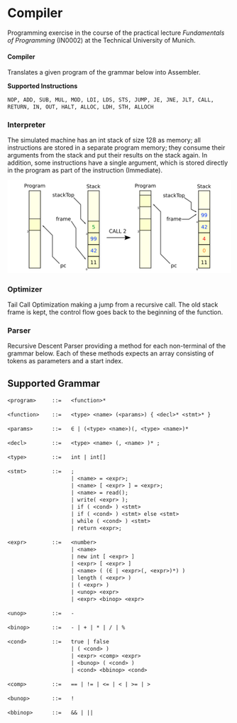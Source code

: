 # Compiler
Programming exercise in the course of the practical lecture _Fundamentals of Programming_ (IN0002) at the Technical University of Munich.

#### Compiler
Translates a given program of the grammar below into Assembler.

**Supported Instructions**
```
NOP, ADD, SUB, MUL, MOD, LDI, LDS, STS, JUMP, JE, JNE, JLT, CALL, RETURN, IN, OUT, HALT, ALLOC, LDH, STH, ALLOCH
```

### Interpreter
The simulated machine has an int stack of size 128 as memory; all instructions are stored in a separate program memory; they consume their arguments from the stack and put their results on the stack again. In addition, some instructions have a single argument, which is stored directly in the program as part of the instruction (Immediate).

![alt text](interpreter.jpg)

### Optimizer
Tail Call Optimization making a jump from a recursive call. The old stack frame is kept, the control flow goes back to the beginning of the function.

### Parser
Recursive Descent Parser providing a method for each non-terminal of the grammar below. Each of these methods expects an array consisting of tokens as parameters and a start index.


## Supported Grammar
```
<program>     ::=   <function>*

<function>    ::=   <type> <name> (<params>) { <decl>* <stmt>* }

<params>      ::=   ∈ | (<type> <name>)(, <type> <name>)*

<decl>        ::=   <type> <name> (, <name> )* ;

<type>        ::=   int | int[]

<stmt>        ::=   ; 
                    | <name> = <expr>; 
                    | <name> [ <expr> ] = <expr>; 
                    | <name> = read(); 
                    | write( <expr> ); 
                    | if ( <cond> ) <stmt> 
                    | if ( <cond> ) <stmt> else <stmt>
                    | while ( <cond> ) <stmt>
                    | return <expr>;
                    
<expr>        ::=   <number>
                    | <name>
                    | new int [ <expr> ]
                    | <expr> [ <expr> ]
                    | <name> ( (∈ | <expr>(, <expr>)*) )
                    | length ( <expr> )
                    | ( <expr> )
                    | <unop> <expr>
                    | <expr> <binop> <expr>
                    
<unop>        ::=   -

<binop>       ::=   - | + | * | / | %

<cond>        ::=   true | false
                    | ( <cond> )
                    | <expr> <comp> <expr>
                    | <bunop> ( <cond> )
                    | <cond> <bbinop> <cond>
                    
<comp>        ::=   == | != | <= | < | >= | >

<bunop>       ::=   !

<bbinop>      ::=   && | ||
```
